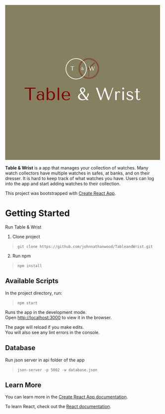 ![alt text](https://github.com/johnnathanwood/TableandWrist/blob/master/src/components/profile/tableWrist.jpg "Logo Title Text 1")

 **Table & Wrist** is a app that manages your collection of watches. Many watch collectors have multiple watches in safes, at banks, and on their dresser. It is hard to keep track of what watches you have. Users can log into the app and start adding watches to their collection.


This project was bootstrapped with [Create React App](https://github.com/facebook/create-react-app).

# Getting Started

Run Table & Wrist 

1. Clone project
> ```git clone https://github.com/johnnathanwood/TableandWrist.git```

2. Run npm
> ```npm install```

## Available Scripts

In the project directory, run:
> ```npm start```

Runs the app in the development mode.<br>
Open [http://localhost:3000](http://localhost:3000) to view it in the browser.

The page will reload if you make edits.<br>
You will also see any lint errors in the console.

## Database

Run json server in api folder of the app
> ```json-server -p 5002 -w database.json```

## Learn More

You can learn more in the [Create React App documentation](https://facebook.github.io/create-react-app/docs/getting-started).

To learn React, check out the [React documentation](https://reactjs.org/).


